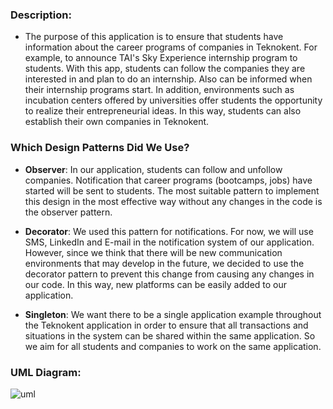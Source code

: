 ### Description:

- The purpose of this application is to ensure that students have information about the career programs of companies in Teknokent. For example, to announce TAI's Sky Experience internship program to students. With this app, students can follow the companies they are interested in and plan to do an internship. Also can be informed when their internship programs start. In addition, environments such as incubation centers offered by universities offer students the opportunity to realize their entrepreneurial ideas. In this way, students can also establish their own companies in Teknokent.

### Which Design Patterns Did We Use?
- **Observer**: In our application, students can follow and unfollow companies. Notification that career programs (bootcamps, jobs) have started will be sent to students. The most suitable pattern to implement this design in the most effective way without any changes in the code is the observer pattern.


- **Decorator**: We used this pattern for notifications. For now, we will use SMS, LinkedIn and E-mail in the notification system of our application. However, since we think that there will be new communication environments that may develop in the future, we decided to use the decorator pattern to prevent this change from causing any changes in our code. In this way, new platforms can be easily added to our application.

- **Singleton**: We want there to be a single application example throughout the Teknokent application in order to ensure that all transactions and situations in the system can be shared within the same application. So we aim for all students and companies to work on the same application.

 
 ### UML Diagram:
![uml](https://github.com/ecegokdemir/Teknokent-main/assets/77542233/cc3b9490-e3db-49e8-945b-02d9cf4863f9)



